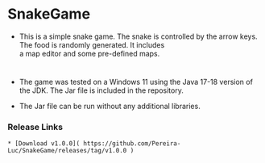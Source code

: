 # SnakeGame
    
* This is a simple snake game. The snake is controlled by the arrow keys. The food is randomly generated. It includes <br>
a map editor and some pre-defined maps.
#

* The game was tested on a Windows 11 using the Java 17-18 version of the JDK. The Jar file is included in the repository.<br>

* The Jar file can be run without any additional libraries.

<h3>Release Links</h3>

    * [Download v1.0.0]( https://github.com/Pereira-Luc/SnakeGame/releases/tag/v1.0.0 )

